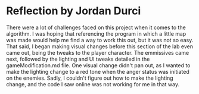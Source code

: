 # Reflection by Jordan Durci

There were a lot of challenges faced on this project when it comes to the algorithm.  I was hoping that referencing the program in which a little map was made would help me find a way to work this out, but it was not so easy.  That said, I began making visual changes before this section of the lab even came out, being the tweaks to the player character.  The emmissives came next, followed by the lighting and UI tweaks detailed in the gameModification.md file.  One visual change didn't pan out, as I wanted to make the lighting change to a red tone when the anger status was initiated on the enemies.  Sadly, I couldn't figure out how to make the lighting change, and the code I saw online was not working for me in that way.
